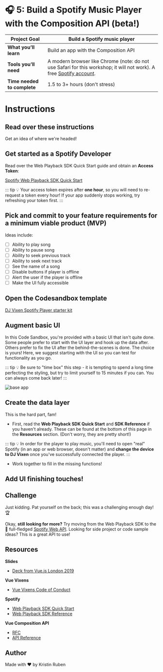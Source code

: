 # 🎧 5: Build a Spotify Music Player with the Composition API (beta!)

| **Project Goal**            | Build a Spotify music player                                                                                                                              |
| --------------------------- | --------------------------------------------------------------------------------------------------------------------------------------------------------- |
| **What you’ll learn**       | Build an app with the Composition API                                                                                                                     |
| **Tools you’ll need**       | A modern browser like Chrome (note: do not use Safari for this workshop; it will not work). A free [Spotify account](https://www.spotify.com/us/signup/). |
| **Time needed to complete** | 1.5 to 3+ hours (don't stress)                                                                                                                            |

# Instructions

## Read over these instructions

Get an idea of where we're headed!

## Get started as a Spotify Developer

Read over the Web Playback SDK Quick Start guide and obtain an **Access Token**:

[Spotify Web Playback SDK Quick Start](https://developer.spotify.com/documentation/web-playback-sdk/quick-start/)

::: tip 💡
Your access token expires after **one hour**, so you will need to re-request a token every hour! If your app suddenly stops working, try refreshing your token first.
:::

## Pick and commit to your feature requirements for a minimum viable product (MVP)

Ideas include:

-   [ ] Ability to play song
-   [ ] Ability to pause song
-   [ ] Ability to seek previous track
-   [ ] Ability to seek next track
-   [ ] See the name of a song
-   [ ] Disable buttons if player is offline
-   [ ] Alert the user if the player is offline
-   [ ] Make the UI fully accessible

## Open the Codesandbox template

[DJ Vixen Spotify Player starter kit](https://codesandbox.io/s/dj-vixen-cm00g)

## Augment basic UI

In this Code Sandbox, you're provided with a basic UI that isn't quite done. Some people prefer to start with the UI layer and hook up the data after. Others prefer to fix the UI after the behind-the-scenes is done. The choice is yours! Here, we suggest starting with the UI so you can test for functionality as you go.

::: tip 💡
Be sure to "time box" this step - it is tempting to spend a long time perfecting the styling, but try to limit yourself to 15 minutes if you can. You can always come back later!
:::

![base app](./images/mini6_1.png)

## Create the data layer

This is the hard part, fam!

-   First, read the **Web Playback SDK Quick Start** and **SDK Reference** if you haven't already. These can be found at the bottom of this page in the **Resources** section. (Don't worry, they are pretty short!)

::: tip 💡
In order for the player to play music, you'll need to open "real" Spotify (in an app or web browser, doesn't matter) and **change the device to DJ Vixen** once you've successfully connected the player.
:::

-   Work together to fill in the missing functions!

## Add UI finishing touches!

## Challenge

Just kidding. Pat yourself on the back; this was a challenging enough day! 🏆

Okay, **still looking for more?** Try moving from the Web Playback SDK to the 🥁 full-fledged [Spotify Web API](https://developer.spotify.com/documentation/web-api/). Looking for side project or code sample ideas? This is a great API to use!

## Resources

**Slides**

-   [Deck from Vue.js London 2019](https://docs.google.com/presentation/d/15aACMcHrUJWn1jpauRY3Jf6KDL2KrDWsoRAu-xqNeBg/edit?usp=sharing)

**Vue Vixens**

-   [Vue Vixens Code of Conduct](https://github.com/frontendfoxes/curriculum/blob/master/workshop/CODE_OF_CONDUCT.md)

**Spotify**

-   [Web Playback SDK Quick Start](https://developer.spotify.com/documentation/web-playback-sdk/quick-start/)
-   [Web Playback SDK Reference](https://developer.spotify.com/documentation/web-playback-sdk/reference/)

**Vue Composition API**

-   [RFC](https://vue-composition-api-rfc.netlify.com/)
-   [API Reference](https://vue-composition-api-rfc.netlify.com/api.html)

## Author

Made with ❤️ by Kristin Ruben
